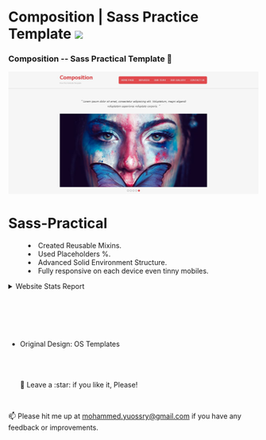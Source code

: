 # <a>Composition | Sass Practice Template <img src="https://media3.giphy.com/media/ZxoOA4ofEtGebc0A4o/giphy.gif?kid=be302117&ct=s&fbclid=IwAR2QmlUN7FIymzM6-7gylJZMwY_DCT4G0q3jQKLZbTeYpyQRFA4bc9P-DiY" width="30px" style="max-width: 100%;"></a>

<h3>Composition -- Sass Practical Template 🤳</h3>

![Preview page](preview.png)

# Sass-Practical

<menu>
  <li>Created Reusable Mixins.</li>
  <li>Used Placeholders %.</li>
  <li>Advanced Solid Environment Structure.</li>
  <li>Fully responsive on each device even tinny mobiles.</li>
</menu>

<details>
    <summary>Website Stats Report</summary>
    <img src="report.png"/>
</details>
<br>
<br>

<br>
<br>
<br>

- Original Design: OS Templates

  <br>
  <br>
  <br>
  🤩 Leave a :star:&nbsp;if you like it, Please!

<br>

📫 Please hit me up at mohammed.yuossry@gmail.com if you have any feedback or improvements.
